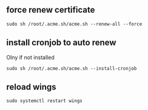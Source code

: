 ## force renew certificate

```
sudo sh /root/.acme.sh/acme.sh --renew-all --force
```

## install cronjob to auto renew
Olny if not installed

```
sudo sh /root/.acme.sh/acme.sh --install-cronjob
```

## reload wings
```
sudo systemctl restart wings
```
